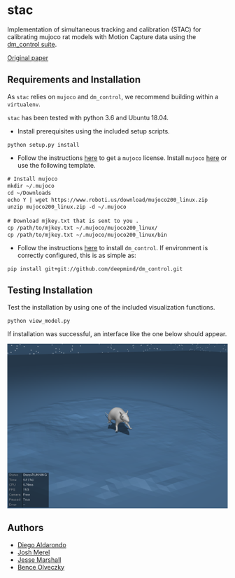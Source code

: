 # stac
Implementation of simultaneous tracking and calibration (STAC) for calibrating mujoco rat models with Motion Capture data using the [dm_control suite](https://github.com/deepmind/dm_control).

[Original paper](https://ieeexplore.ieee.org/abstract/document/7030016)

## Requirements and Installation
As `stac` relies on `mujoco` and `dm_control`, we recommend building within a `virtualenv`.

`stac` has been tested with python 3.6 and Ubuntu 18.04.

* Install prerequisites using the included setup scripts.
```
python setup.py install
```
* Follow the instructions [here](https://www.roboti.us/license.html) to get a `mujoco` license. Install `mujoco` [here](https://www.roboti.us/index.html) or use the following template.
```
# Install mujoco
mkdir ~/.mujoco
cd ~/Downloads
echo Y | wget https://www.roboti.us/download/mujoco200_linux.zip
unzip mujoco200_linux.zip -d ~/.mujoco

# Download mjkey.txt that is sent to you .
cp /path/to/mjkey.txt ~/.mujoco/mujoco200_linux/
cp /path/to/mjkey.txt ~/.mujoco/mujoco200_linux/bin
```

* Follow the instructions [here](https://github.com/deepmind/dm_control) to install `dm_control`. If environment is correctly configured, this is as simple as:
```
pip install git+git://github.com/deepmind/dm_control.git
```

## Testing Installation

Test the installation by using one of the included visualization functions.

```
python view_model.py
```
If installation was successful, an interface like the one below should appear.

![Image](./common/example_image.png)

## Authors
* [Diego Aldarondo](https://github.com/diegoaldarondo)
* [Josh Merel](https://github.com/jsmerel)
* [Jesse Marshall](https://github.com/jessedmarshall)
* [Bence Olveczky](https://olveczkylab.oeb.harvard.edu/)
